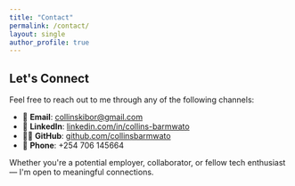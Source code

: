 ```yaml
---
title: "Contact"
permalink: /contact/
layout: single
author_profile: true
---
```


## Let's Connect

Feel free to reach out to me through any of the following channels:

- 📧 **Email**: [collinskibor@gmail.com](mailto:collinskibor@gmail.com)
- 💼 **LinkedIn**: [linkedin.com/in/collins-barmwato](https://www.linkedin.com/in/collins-barmwato)
- 🧑‍💻 **GitHub**: [github.com/collinsbarmwato](https://github.com/collinsbarmwato)
- 📱 **Phone**: +254 706 145664

Whether you're a potential employer, collaborator, or fellow tech enthusiast — I'm open to meaningful connections.
